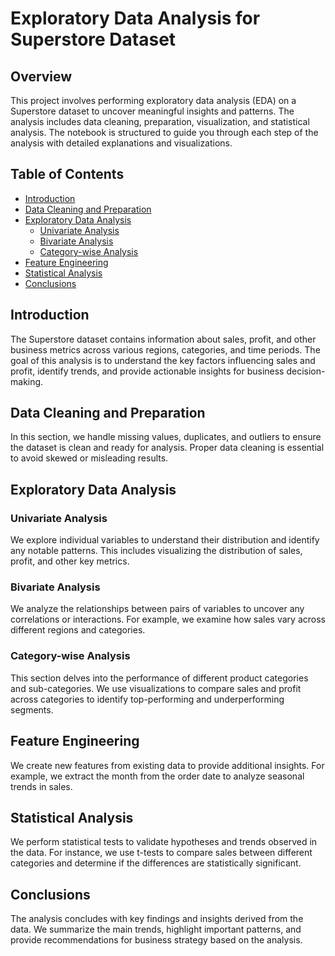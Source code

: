 # Exploratory Data Analysis for Superstore Dataset

## Overview

This project involves performing exploratory data analysis (EDA) on a Superstore dataset to uncover meaningful insights and patterns. The analysis includes data cleaning, preparation, visualization, and statistical analysis. The notebook is structured to guide you through each step of the analysis with detailed explanations and visualizations.

## Table of Contents

- [Introduction](#introduction)
- [Data Cleaning and Preparation](#data-cleaning-and-preparation)
- [Exploratory Data Analysis](#exploratory-data-analysis)
  - [Univariate Analysis](#univariate-analysis)
  - [Bivariate Analysis](#bivariate-analysis)
  - [Category-wise Analysis](#category-wise-analysis)
- [Feature Engineering](#feature-engineering)
- [Statistical Analysis](#statistical-analysis)
- [Conclusions](#conclusions)

## Introduction

The Superstore dataset contains information about sales, profit, and other business metrics across various regions, categories, and time periods. The goal of this analysis is to understand the key factors influencing sales and profit, identify trends, and provide actionable insights for business decision-making.

## Data Cleaning and Preparation

In this section, we handle missing values, duplicates, and outliers to ensure the dataset is clean and ready for analysis. Proper data cleaning is essential to avoid skewed or misleading results.

## Exploratory Data Analysis

### Univariate Analysis

We explore individual variables to understand their distribution and identify any notable patterns. This includes visualizing the distribution of sales, profit, and other key metrics.

### Bivariate Analysis

We analyze the relationships between pairs of variables to uncover any correlations or interactions. For example, we examine how sales vary across different regions and categories.

### Category-wise Analysis

This section delves into the performance of different product categories and sub-categories. We use visualizations to compare sales and profit across categories to identify top-performing and underperforming segments.

## Feature Engineering

We create new features from existing data to provide additional insights. For example, we extract the month from the order date to analyze seasonal trends in sales.

## Statistical Analysis

We perform statistical tests to validate hypotheses and trends observed in the data. For instance, we use t-tests to compare sales between different categories and determine if the differences are statistically significant.

## Conclusions

The analysis concludes with key findings and insights derived from the data. We summarize the main trends, highlight important patterns, and provide recommendations for business strategy based on the analysis.

